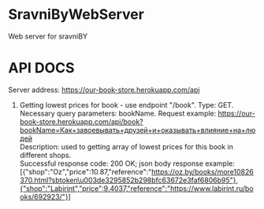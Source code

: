 # SravniByWebServer
Web server for sravniBY

# API DOCS

Server address: https://our-book-store.herokuapp.com/api

1. Getting lowest prices for book - use endpoint "/book". Type: GET.  
   Necessary query parameters: bookName. Request example: https://our-book-store.herokuapp.com/api/book?bookName=Как+завоевывать+друзей+и+оказывать+влияние+на+людей  
   Description: used to getting array of lowest prices for this book in different shops.  
   Successful response code: 200 OK; json body response example: [{"shop":"Oz","price":10.87,"reference":"https://oz.by/books/more10826370.html?sbtoken\u003de3295852b298bfc63672e3faf6806b95"},{"shop":"Labirint","price":9.4037,"reference":"https://www.labirint.ru/books/692923/"}]